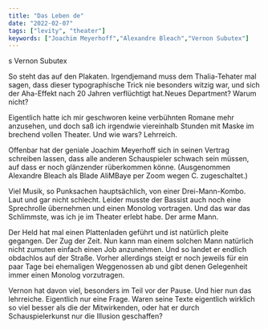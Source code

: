 ```yaml
---
title: "Das Leben de"
date: "2022-02-07"
tags: ["levity", "theater"]
keywords: ["Joachim Meyerhoff","Alexandre Bleach","Vernon Subutex"]
---
```


<!-- Excerpt Start -->
s Vernon Subutex

So steht das auf den Plakaten. Irgendjemand muss dem Thalia-Tehater mal sagen, dass dieser typographische Trick nie besonders witzig war, und sich der Aha-Effekt nach 20 Jahren verflüchtigt hat.<!-- Excerpt End -->Neues Department? Warum nicht?

Eigentlich hatte ich mir geschworen keine verbühnten Romane mehr anzusehen, und doch saß ich irgendwie viereinhalb Stunden mit Maske im brechend vollen Theater. Und wie wars? Lehrreich.

Offenbar hat der geniale Joachim Meyerhoff sich in seinen Vertrag schreiben lassen, dass alle anderen Schauspieler schwach sein müssen, auf dass er noch glänzender rüberkommen könne. (Ausgenommen Alexandre Bleach als Blade AliMBaye per Zoom wegen C. zugeschaltet.)

Viel Musik, so Punksachen hauptsächlich, von einer Drei-Mann-Kombo. Laut und gar nicht schlecht. Leider musste der Bassist auch noch eine Sprechrolle übernehmen und einen Monolog vortragen. Und das war das Schlimmste, was ich je im Theater erlebt habe. Der arme Mann.

Der Held hat mal einen Plattenladen geführt und ist natürlich pleite gegangen. Der Zug der Zeit. Nun kann man einem solchen Mann natürlich nicht zumuten einfach einen Job anzunehmen. Und so landet er endlich obdachlos auf der Straße. Vorher allerdings steigt er noch jeweils für ein paar Tage bei ehemaligen Weggenossen ab und gibt denen Gelegenheit immer einen Monolog vorzutragen.

Vernon hat davon viel, besonders im Teil vor der Pause. Und hier nun das lehrreiche. Eigentlich nur eine Frage. Waren seine Texte eigentlich wirklich so viel besser als die der Mitwirkenden, oder hat er durch Schauspielerkunst nur die Illusion geschaffen?